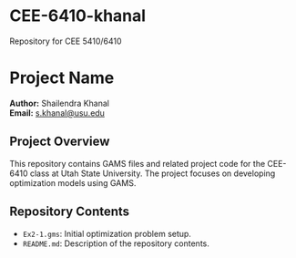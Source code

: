 # CEE-6410-khanal
 Repository for CEE 5410/6410

# Project Name

**Author:** Shailendra Khanal  
**Email:** s.khanal@usu.edu

## Project Overview
This repository contains GAMS files and related project code for the CEE-6410 class at Utah State University. The project focuses on developing optimization models using GAMS.

## Repository Contents
- `Ex2-1.gms`: Initial optimization problem setup.
- `README.md`: Description of the repository contents.
